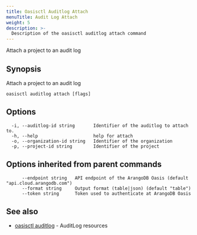 ```yaml
---
title: Oasisctl Auditlog Attach
menuTitle: Audit Log Attach
weight: 5
description: >-
  Description of the oasisctl auditlog attach command
---
```

Attach a project to an audit log

## Synopsis

Attach a project to an audit log

```
oasisctl auditlog attach [flags]
```

## Options

```
  -i, --auditlog-id string       Identifier of the auditlog to attach to.
  -h, --help                     help for attach
  -o, --organization-id string   Identifier of the organization
  -p, --project-id string        Identifier of the project
```

## Options inherited from parent commands

```
      --endpoint string   API endpoint of the ArangoDB Oasis (default "api.cloud.arangodb.com")
      --format string     Output format (table|json) (default "table")
      --token string      Token used to authenticate at ArangoDB Oasis
```

## See also

* [oasisctl auditlog](_index.md)	 - AuditLog resources

